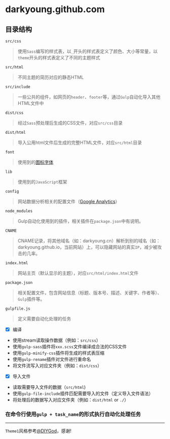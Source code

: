# darkyoung.github.com


## 目录结构

`src/css`
> 使用`Sass`编写的样式表，以`_`开头的样式表定义了颜色、大小等常量，以`theme`开头的样式表定义了不同的主题样式

`src/html`
> 不同主题的简历对应的静态HTML

`src/include`
> 一些公共的组件，如网页的`header`、`footer`等，通过`Gulp`自动化导入其他HTML文件中

`dist/css`
> 经过`Sass`预处理后生成的CSS文件，对应`src/css`目录

`dist/html`
> 导入公用html文件后生成的完整HTML文件，对应`src/html`目录

`font`
> 使用到的[图标字体](http://fontello.com/)

`lib`
> 使用到的`JavaScript`框架

`config`
> 网站数据分析相关的配置文件（[Google Analytics](https://analytics.google.com/analytics/web/#/report-home/a135670381w195894184p191014463)）

`node_modules`
> Gulp自动化使用到的插件，相关插件在`package.json`中有说明。

`CNAME`
> CNAME记录，将其他域名（如：darkyoung.cn）解析到别的域名（如：darkyoung.github.io，当前网站）上，可以隐藏网站的真实`IP`，减少被攻击的几率。

`index.html`
> 网站主页（默认显示的主题），对应`src/html/index.html`文件

`package.json`
> 相关配置文件，包含网站信息（标题、版本号、描述、关键字、作者等）、`Gulp`插件等。

`gulpfile.js`
> 定义需要自动化处理的任务

- [x] 编译
- 使用stream读取操作数据（例如：`src/css`）
- 使用`gulp-sass`插件将`xxx.scss`文件编译成合法的CSS文件
- 使用`gulp-minify-css`插件将生成的样式表压缩
- 使用`gulp-rename`插件对文件进行重命名
- 将文件流写入对应文件夹（例如：`dist/css`）

- [x] 导入文件
- 读取需要导入文件的数据（`src/html`)
- 使用`gulp-file-include`插件匹配需要导入的文件（定义导入文件语法）
- 将处理后的数据写入对应文件夹（例如：`dist/html` or `./`）

### 在命令行使用`gulp + task_name`的形式执行自动化处理任务

---

`Theme1`风格参考[@DIYGod](https://github.com/DIYgod)，感谢!
